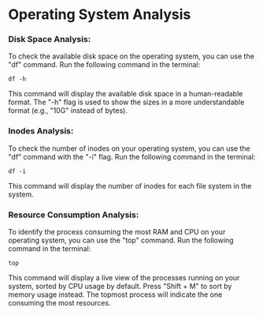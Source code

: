 # Operating System Analysis

### Disk Space Analysis:

To check the available disk space on the operating system, you can use the "df" command. Run the following command in the terminal:

```
df -h
```

This command will display the available disk space in a human-readable format. The "-h" flag is used to show the sizes in a more understandable format (e.g., "10G" instead of bytes).

### Inodes Analysis:

To check the number of inodes on your operating system, you can use the "df" command with the "-i" flag. Run the following command in the terminal:

```
df -i
```

This command will display the number of inodes for each file system in the system.

### Resource Consumption Analysis:

To identify the process consuming the most RAM and CPU on your operating system, you can use the "top" command. Run the following command in the terminal:

```
top
```

This command will display a live view of the processes running on your system, sorted by CPU usage by default. Press "Shift + M" to sort by memory usage instead. The topmost process will indicate the one consuming the most resources.

